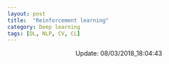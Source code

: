 ```yaml
---
layout: post
title:  "Reinforcement learning"
category: Deep learning
tags: [DL, NLP, CV, CL]
---
```






<center> Update: 08/03/2018_18:04:43</center>

  	
